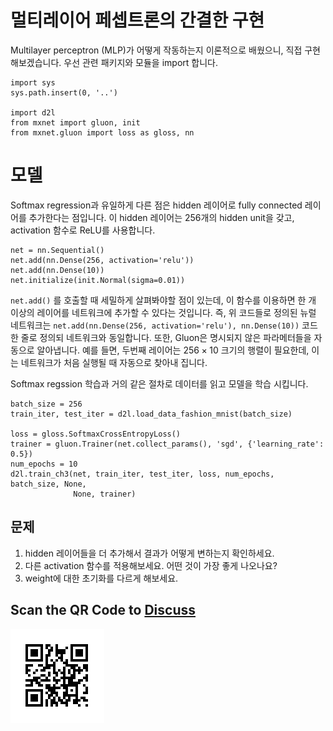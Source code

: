 # 멀티레이어 페셉트론의 간결한 구현

Multilayer perceptron (MLP)가 어떻게 작동하는지 이론적으로 배웠으니, 직접 구현해보겠습니다. 우선 관련 패키지와 모듈을 import 합니다.

```{.python .input}
import sys
sys.path.insert(0, '..')

import d2l
from mxnet import gluon, init
from mxnet.gluon import loss as gloss, nn
```

# 모델

Softmax regression과 유일하게 다른 점은 hidden 레이어로 fully connected 레이어를 추가한다는 점입니다. 이 hidden 레이어는 256개의 hidden unit을 갖고, activation 함수로 ReLU를 사용합니다.

```{.python .input  n=5}
net = nn.Sequential()
net.add(nn.Dense(256, activation='relu'))
net.add(nn.Dense(10))
net.initialize(init.Normal(sigma=0.01))
```

`net.add()` 를 호출할 때 세밀하게 살펴봐야할 점이 있는데, 이 함수를 이용하면 한 개 이상의 레이어를 네트워크에 추가할 수 있다는 것입니다. 즉, 위 코드들로 정의된 뉴럴 네트워크는   `net.add(nn.Dense(256, activation='relu'), nn.Dense(10))` 코드 한 줄로 정의되 네트워크와 동일합니다. 또한, Gluon은 명시되지 않은 파라메터들을 자동으로 알아냅니다. 예를 들면, 두번째 레이어는  $256 \times 10$ 크기의 행렬이 필요한데, 이는 네트워크가 처음 실행될 때 자동으로 찾아내 집니다.

Softmax regssion 학습과 거의 같은 절차로 데이터를 읽고 모델을 학습 시킵니다.

```{.python .input  n=6}
batch_size = 256
train_iter, test_iter = d2l.load_data_fashion_mnist(batch_size)

loss = gloss.SoftmaxCrossEntropyLoss()
trainer = gluon.Trainer(net.collect_params(), 'sgd', {'learning_rate': 0.5})
num_epochs = 10
d2l.train_ch3(net, train_iter, test_iter, loss, num_epochs, batch_size, None,
              None, trainer)
```

## 문제

1. hidden 레이어들을 더 추가해서 결과가 어떻게 변하는지 확인하세요.
1. 다른 activation 함수를 적용해보세요. 어떤 것이 가장 좋게 나오나요?
1. weight에 대한 초기화를 다르게 해보세요.

## Scan the QR Code to [Discuss](https://discuss.mxnet.io/t/2340)

![](../img/qr_mlp-gluon.svg)
